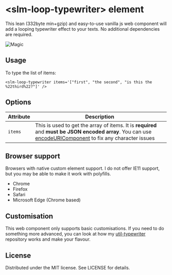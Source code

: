 # &lt;slm-loop-typewriter&gt; element

This lean (332byte min+gzip) and easy-to-use vanilla js web component will add a looping typewriter effect to your texts. No additional dependencies are required.

![Magic](https://c.tenor.com/b8TEBW18djwAAAAC/amazed-magic.gif)

## Usage

To type the list of items:

`<slm-loop-typewriter items='["first", "the second", "is this the %22third%22?"]' />`

## Options

| Attribute | Description                                                                                                                                                                                                                                                      |
| --------- | ---------------------------------------------------------------------------------------------------------------------------------------------------------------------------------------------------------------------------------------------------------------- |
| `items`   | This is used to get the array of items. It is **required** and **must be JSON encoded array**. You can use [encodeURIComponent](https://developer.mozilla.org/en-US/docs/Web/JavaScript/Reference/Global_Objects/encodeURIComponent) to fix any character issues |

## Browser support

Browsers with native custom element support. I do not offer IE11 support, but you may be able to make it work with polyfills.

-   Chrome
-   Firefox
-   Safari
-   Microsoft Edge (Chrome based)

## Customisation

This web component only supports basic customisations. If you need to do something more advanced, you can look at how my [util-typewriter](https://github.com/salemjs/util-typewriter) repository works and make your flavour.

## License

Distributed under the MIT license. See LICENSE for details.

